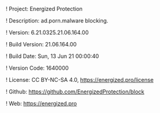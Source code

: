 ! Project: Energized Protection

! Description: ad.porn.malware blocking.

! Version: 6.21.0325.21.06.164.00

! Build Version: 21.06.164.00

! Build Date: Sun, 13 Jun 21 00:00:40

! Version Code: 1640000

! License: CC BY-NC-SA 4.0, https://energized.pro/license

! Github: https://github.com/EnergizedProtection/block

! Web: https://energized.pro
